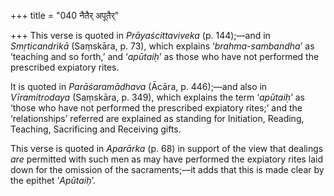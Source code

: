 +++
title = "040 नैतैर् अपूतैर्"

+++
This verse is quoted in *Prāyaścittaviveka* (p. 144);—and in
*Smṛticandrikā* (Saṃskāra, p. 73), which explains ‘*brahma-sambandha*’
as ‘teaching and so forth,’ and ‘*apūtaiḥ*’ as those who have not
performed the prescribed expiatory rites.

It is quoted in *Parāśaramādhava* (Ācāra, p. 446);—and also in
*Vīramitrodaya* (Saṃskāra, p. 349), which explains the term ‘*apūtaiḥ*’
as ‘those who have not performed the prescribed expiatory rites;’ and
the ‘relationships’ referred are explained as standing for Initiation,
Reading, Teaching, Sacrificing and Receiving gifts.

This verse is quoted in *Aparārka* (p. 68) in support of the view that
dealings *are* permitted with such men as may have performed the
expiatory rites laid down for the omission of the sacraments;—it adds
that this is made clear by the epithet ‘*Apūtaiḥ*’.



